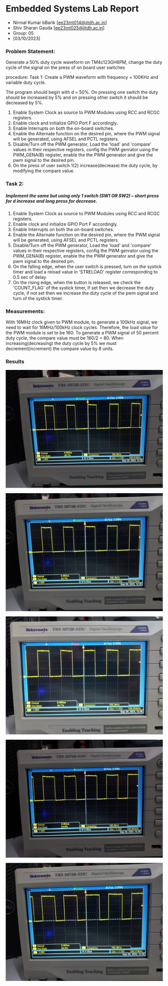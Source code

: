 # Embedded Systems Lab Report

<!-- Insert your details here -->
*  Nirmal Kumar bBarik [ee23mt014@iitdh.ac.in] 
* Shiv Sharan Gauda [ee23mt025@iitdh.ac.in]
* Group: 05 <br>
* [03/10/2023]

### Problem Statement:

Generate a 50% duty cycle waveform on TM4c123GH6PM, change the duty cycle of the signal on the press of on board user switches

procedure:
Task 1:
Create a PWM waveform with frequency = 100KHz and variable duty cycle.

The program should begin with d = 50%.
On pressing one switch the duty should be increased by 5% and on pressing other switch it should be decreased by 5%.

1. Enable System Clock as source to PWM Modules using RCC and RCGC registers.
2.  Enable clock and initialize GPIO Port F accordingly.
3.  Enable Interrupts on both the on-board switches.
4.   Enable the Alternate function on the desired pin, where the PWM signal will be generated, using AFSEL and PCTL registers.
5.   Disable/Turn off the PWM generator, Load the 'load' and 'compare' values in their respective registers, config the PWM genrator using the PWM_GENA(B) register, enable the the PWM generator and give the pwm signal to the desired pin.
6.   On the press of user switch 1(2) increase(decrease) the duty cycle, by modifying the compare value.



### Task 2:
##### Implement the same but using only 1 switch (SW1 OR SW2) – short press for d increase and long press for decrease.

1. Enable System Clock as source to PWM Modules using RCC and RCGC registers.
2. Enable clock and initialize GPIO Port F accordingly.
3. Enable Interrupts on both the on-board switches.
4.  Enable the Alternate function on the desired pin, where the PWM signal will be generated, using AFSEL and PCTL registers.
5.  Disable/Turn off the PWM generator, Load the 'load' and 'compare' values in their respective registers, config the PWM genrator using the PWM_GENA(B) register, enable the the PWM generator and give the pwm signal to the desired pin.
6. On the falling edge, when the user switch is pressed, turn on the systick timer and load a reload value in 'STRELOAD' register corresponding to 0.5 sec of delay.
7. On the rising edge, when the button is released, we check the 'COUNT_FLAG' of the systick timer, if set then we decrease the duty cycle, if not set then we increase the duty cycle of the pwm signal and turn of the systick timer.


### Measurements:
With 16MHz clock given to PWM module, to generate a 100kHz signal, we need to wait for 16MHz/100kHz clock cycles. Therefore, the load value for the PWM module is set to be 160.
To generate a PWM signal of 50 percent duty cycle, the compare value must be 160/2 = 80.
When increasing(decreasing) the duty cycle by 5% we must decrement(increment) the compare value by 8 units.

       

### Results

![Fig 1 40% duty cycle](40dut.jpg)

![Fig 2 45% duty cycle](45dut.jpg)

![Fig 3 50% duty cycle](50dut.jpg)

![Fig 4 55% duty cycle](55dut.jpg)

![Fig 5 60% duty cycle](60dut.jpg)


